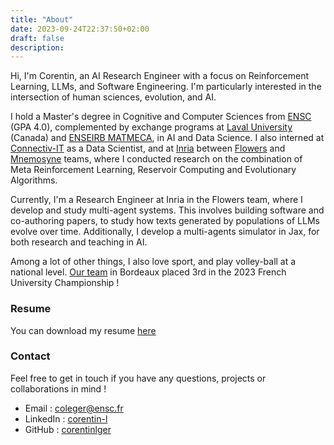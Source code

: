 ```yaml
---
title: "About"
date: 2023-09-24T22:37:50+02:00
draft: false
description: 
---
```


Hi, I'm Corentin, an AI Research Engineer with a focus on Reinforcement Learning, LLMs, and Software Engineering. I'm particularly interested in the intersection of human sciences, evolution, and AI.

I hold a Master's degree in Cognitive and Computer Sciences from [ENSC](https://ensc.bordeaux-inp.fr/fr) (GPA 4.0), complemented by exchange programs at [Laval University](https://www.ulaval.ca/) (Canada) and [ENSEIRB MATMECA](https://enseirb-matmeca.bordeaux-inp.fr/fr), in AI and Data Science. I also interned at [Connectiv-IT](http://www.connectiv-it.com/) as a Data Scientist, and at [Inria](https://inria.fr/fr) between [Flowers](https://flowers.inria.fr/) and [Mnemosyne](https://team.inria.fr/mnemosyne/) teams, where I conducted research on the combination of Meta Reinforcement Learning, Reservoir Computing and Evolutionary Algorithms.

Currently, I'm a Research Engineer at Inria in the Flowers team, where I develop and study multi-agent systems. This involves building software and co-authoring papers, to study how texts generated by populations of LLMs evolve over time. Additionally, I develop a multi-agents simulator in Jax, for both research and teaching in AI. 

Among a lot of other things, I also love sport, and play volley-ball at a national level. [Our team](https://drive.google.com/file/d/1FhwyMhKOxN7QKWM3JcCXx-rfS5ZLsxHw/view?usp=sharing) in Bordeaux placed 3rd in the 2023 French University Championship ! 

### Resume 

You can download my resume [here](/resume.pdf) <br />

### Contact 

Feel free to get in touch if you have any questions, projects or collaborations in mind !

- Email : coleger@ensc.fr
- LinkedIn : [corentin-l](https://www.linkedin.com/in/corentin-l/)
- GitHub : [corentinlger](https://github.com/corentinlger)

